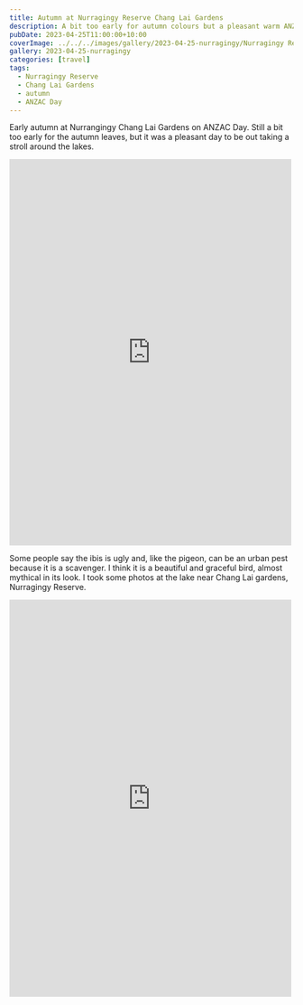 ```yaml
---
title: Autumn at Nurragingy Reserve Chang Lai Gardens
description: A bit too early for autumn colours but a pleasant warm ANZAC day.
pubDate: 2023-04-25T11:00:00+10:00
coverImage: ../../../images/gallery/2023-04-25-nurragingy/Nurragingy Reserve (6).jpeg
gallery: 2023-04-25-nurragingy
categories: [travel]
tags:
  - Nurragingy Reserve
  - Chang Lai Gardens
  - autumn
  - ANZAC Day
---
```


Early autumn at Nurrangingy Chang Lai Gardens on ANZAC Day. Still a bit too early for the autumn leaves, but it was a pleasant day to be out taking a stroll around the lakes.

<iframe src="https://www.facebook.com/plugins/post.php?href=https%3A%2F%2Fwww.facebook.com%2Fchris1.tham%2Fposts%2Fpfbid02JECNk5aMkvVdhNetcaN6CpppJCHGqWiXC289nbohzkybyy68ZQqn5A7TNVwkn6Jcl&show_text=true&width=500" width="500" height="684" style="border:none;overflow:hidden" scrolling="no" frameborder="0" allowfullscreen="true" allow="autoplay; clipboard-write; encrypted-media; picture-in-picture; web-share"></iframe>

Some people say the ibis is ugly and, like the pigeon, can be an urban pest because it is a scavenger. I think it is a beautiful and graceful bird, almost mythical in its look. I took some photos at the lake near Chang Lai gardens, Nurragingy Reserve.

<iframe src="https://www.facebook.com/plugins/post.php?href=https%3A%2F%2Fwww.facebook.com%2Fchris1.tham%2Fposts%2Fpfbid021jQYZGhkUM1MSV7V74vFzH2tPdCeFug5njTexUbn7Gjs37W8V6gsziYUG8Lny35tl&show_text=true&width=500" width="500" height="703" style="border:none;overflow:hidden" scrolling="no" frameborder="0" allowfullscreen="true" allow="autoplay; clipboard-write; encrypted-media; picture-in-picture; web-share"></iframe>
